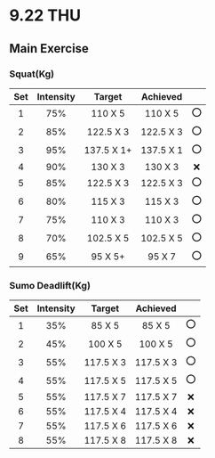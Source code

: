 # 9.22 THU

## Main Exercise



### Squat(Kg)

| Set  | Intensity |   Target   | Achieved  |      |
| :--: | :-------: | :--------: | :-------: | :--: |
|  1   |    75%    |  110 X 5   |  110 X 5  |  ⭕   |
|  2   |    85%    | 122.5 X 3  | 122.5 X 3 |  ⭕   |
|  3   |    95%    | 137.5 X 1+ | 137.5 X 1 |  ⭕   |
|  4   |    90%    |  130 X 3   |  130 X 3  |  ❌   |
|  5   |    85%    | 122.5 X 3  | 122.5 X 3 |  ⭕   |
|  6   |    80%    |  115 X 3   |  115 X 3  |  ⭕   |
|  7   |    75%    |  110 X 3   |  110 X 3  |  ⭕   |
|  8   |    70%    | 102.5 X 5  | 102.5 X 5 |  ⭕   |
|  9   |    65%    |  95 X 5+   |  95 X 7   |  ⭕   |



### Sumo Deadlift(Kg)

| Set  | Intensity |  Target   | Achieved  |      |
| :--: | :-------: | :-------: | :-------: | :--: |
|  1   |    35%    |  85 X 5   |  85 X 5   |  ⭕   |
|  2   |    45%    |  100 X 5  |  100 X 5  |  ⭕   |
|  3   |    55%    | 117.5 X 3 | 117.5 X 3 |  ⭕   |
|  4   |    55%    | 117.5 X 5 | 117.5 X 5 |  ⭕   |
|  5   |    55%    | 117.5 X 7 | 117.5 X 7 |  ❌   |
|  6   |    55%    | 117.5 X 4 | 117.5 X 4 |  ❌   |
|  7   |    55%    | 117.5 X 6 | 117.5 X 6 |  ❌   |
|  8   |    55%    | 117.5 X 8 | 117.5 X 8 |  ❌   |




